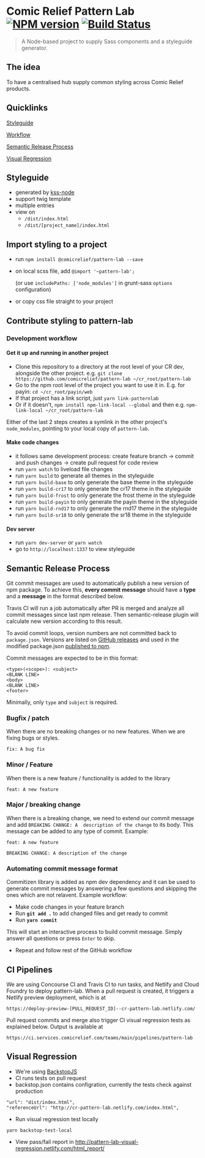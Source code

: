 # Comic Relief Pattern Lab [![NPM version][npm-image]][npm-url] [![Build Status][concourse-image]][concourse-url]
> A Node-based project to supply Sass components and a styleguide generator.

## The idea
To have a centralised hub supply common styling across Comic Relief products. 

## Quicklinks

[Styleguide](#styleguide)

[Workflow](#import-styling-to-a-project)

[Semantic Release Process](#semantic-release-process)

[Visual Regression](#visual-regression)

## Styleguide
* generated by [kss-node](https://github.com/kss-node/kss-node)
* support twig template
* multiple entries
* view on
  - `/dist/index.html`
  - `/dist/[project_name]/index.html`

## Import styling to a project
* run `npm install @comicrelief/pattern-lab --save`
* on local scss file, add `@import '~pattern-lab';` 

  (or use `includePaths: ['node_modules']` in grunt-sass `options` configuration)
* or copy css file straight to your project 

## Contribute styling to pattern-lab
### Development workflow 
#### Get it up and running in another project
* Clone this repository to a directory at the root level of your CR dev, alongside the other project. e.g. `git clone https://github.com/comicrelief/pattern-lab ~/cr_root/pattern-lab`
* Go to the npm root level of the project you want to use it in. E.g. for payin: `cd ~/cr_root/payin/web`
* If that project has a link script, just `yarn link-patternlab`
* Or if it doesn't, `npm install npm-link-local --global` and then e.g. `npm-link-local ~/cr_root/pattern-lab`

Either of the last 2 steps creates a symlink in the other project's `node_modules`, pointing to your local copy of `pattern-lab`.

#### Make code changes
* it follows same development process: create feature branch -> commit and push changes -> create pull request for code review
* run `yarn watch` to liveload file changes
* run `yarn build` to generate all themes in the styleguide
* run `yarn build-base` to only generate the base theme in the styleguide
* run `yarn build-cr17` to only generate the cr17 theme in the styleguide
* run `yarn build-frost` to only generate the frost theme in the styleguide
* run `yarn build-payin` to only generate the payin theme in the styleguide
* run `yarn build-rnd17` to only generate the rnd17 theme in the styleguide
* run `yarn build-sr18` to only generate the sr18 theme in the styleguide

#### Dev server
* run `yarn dev-server` or `yarn watch`
* go to `http://localhost:1337` to view styleguide

## Semantic Release Process
Git commit messages are used to automatically publish a new version of npm package. To achieve this, **every commit message** should have a **type** and a **message** in the format described below.

Travis CI will run a job automatically after PR is merged and analyze all commit messages since last npm release. Then semantic-release plugin will calculate new version according to this result.

To avoid commit loops, version numbers are not committed back to `package.json`. Versions are listed on [GitHub releases](https://github.com/comicrelief/pattern-lab/releases) and used in the modified package.json [published to npm](https://www.npmjs.com/package/@comicrelief/pattern-lab).

Commit messages are expected to be in this format:
```
<type>(<scope>): <subject>
<BLANK LINE>
<body>
<BLANK LINE>
<footer>
```
Minimally, only `type` and `subject` is required.

### Bugfix / patch
When there are no breaking changes or no new features. When we are fixing bugs or styles.
```
fix: A bug fix
```

### Minor / Feature
When there is a new feature / functionality is added to the library
```
feat: A new feature
```

### Major / breaking change
When there is a breaking change, we need to extend our commit message and add `BREAKING CHANGE: A 
description of the change` to its body. This message can be added to any type of commit. 
Example:
```
feat: A new feature

BREAKING CHANGE: A description of the change
```

### Automating commit message format
Commitizen library is added as npm dev dependency and it can be used to generate commit messages by 
answering a few questions and skipping the ones which are not relavent.
Example workflow:
- Make code changes in your feature branch
- Run **`git add .`** to add changed files and get ready to commit
- Run **`yarn commit`**
 
This will start an interactive process to build commit message. Simply answer all questions or
press `Enter` to skip.
 
 - Repeat and follow rest of the GitHub workflow

 ## CI Pipelines
We are using Concourse CI and Travis CI to run tasks, and Netlify and Cloud Foundry to deploy pattern-lab.
When a pull request is created, it triggers a Netlify preview deployment, which is at 
```
https://deploy-preview-[PULL_REQUEST_ID]--cr-pattern-lab.netlify.com/
```
Pull request commits and merge also trigger CI visual regression tests as explained below. Output is available at
```
https://ci.services.comicrelief.com/teams/main/pipelines/pattern-lab
```

 ## Visual Regression
- We're using [BackstopJS](https://github.com/garris/BackstopJS)
- CI runs tests on pull request
- backstop.json contains configration, currently the tests check against production
```
"url": "dist/index.html",
"referenceUrl": "http://cr-pattern-lab.netlify.com/index.html",
```
- Run visual regression test locally 
```
yarn backstop-test-local
```
- View pass/fail report in http://pattern-lab-visual-regression.netlify.com/html_report/

[npm-image]: https://badge.fury.io/js/%40comicrelief%2Fpattern-lab.svg
[npm-url]: https://www.npmjs.com/package/@comicrelief/pattern-lab
[concourse-image]: https://ci.services.comicrelief.com/api/v1/teams/main/pipelines/pattern-lab/jobs/pattern-lab-test/badge
[concourse-url]: https://ci.services.comicrelief.com/teams/main/pipelines/pattern-lab

